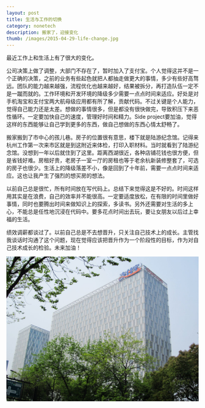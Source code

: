 ```yaml
---
layout: post
title: 生活与工作的切换
category: nonetech
description: 搬家了，迎接变化
thumb: /images/2015-04-29-life-change.jpg
---
```


最近工作上和生活上有了很大的变化。

公司决策上做了调整，大部门不存在了，暂时加入了支付宝。个人觉得这并不是一个正确的决策，之前的业务有些起色就把人都抽走做更大的事情，多少有些好高骛远。团队的能力越来越强，流程优化也越来越好，结果被拆分，再打造队伍一定不是一蹴而就的。工作环境和开发环境的降级多少需要一点点时间来适应。好处是对手机淘宝和支付宝两大航母级应用都有所了解，贡献代码。不过关键是个人能力，觉得自己能力还是太差。想做的事情很多，但是都没有很快做完，导致积压下来恶性循环。一定要加快自己的速度，管理好时间和精力。Side project要加油，觉得这样的东西能够让自己学到更多的东西，做自己想做的东西心情太舒畅了。

搬家搬到了市中心的孩儿巷。房子的位置很有意思，楼下就是陆游纪念馆。记得来杭州工作第一次来市区就是到这附近来体检，打印入职材料。当时就看到了陆游纪念馆。没想到一年以后就住到了这里。距离西湖很近，各种店铺花钱也很方便，但是省钱好难。房租好贵，老房子一室一厅的房租也等于老余杭新装修整套了，可选的房子也很少。生活上的降级落差不小，像是回到了十年前，需要一点点时间来适应。这也让我产生了强烈的想买房的想法。

以前自己总是很忙，所有时间放在写代码上。总结下来觉得这是不好的。时间这样用其实是在浪费，自己的效率并不能很高。一定要适度放松，在有限的时间里做好事情，同时也要腾出时间来做知识上的探索，多读书。另外还需要对生活的多上心，不能总是任性地沉浸在代码中。要多花点时间出去玩，要让女朋友以后过上幸福的生活。

绩效调薪都谈过了。以前自己总是不去想晋升，只关注自己技术上的成长。主管找我谈话时沟通了这个问题，现在觉得应该把晋升作为一个阶段性的目标，作为对自己技术成长的检验。未来加油！

![支付宝](/images/2015-04-29-life-switch.jpg)